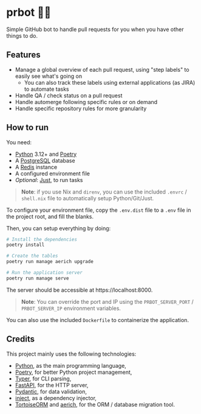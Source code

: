 # prbot 🤖🐍

Simple GitHub bot to handle pull requests for you when you have other things to do.

## Features

- Manage a global overview of each pull request, using "step labels" to easily see what's going on
    - You can also track these labels using external applications (as JIRA) to automate tasks
- Handle QA / check status on a pull request
- Handle automerge following specific rules or on demand
- Handle specific repository rules for more granularity

## How to run

You need:

- [Python] 3.12+ and [Poetry]
- A [PostgreSQL] database
- A [Redis] instance
- A configured environment file
- *Optional*: [Just], to run tasks

> **Note**: if you use Nix and `direnv`, you can use the included `.envrc` / `shell.nix` file to automatically setup Python/Git/Just.

To configure your environment file, copy the `.env.dist` file to a `.env` file in the project root, and fill the blanks.

Then, you can setup everything by doing:

```sh
# Install the dependencies
poetry install

# Create the tables
poetry run manage aerich upgrade

# Run the application server
poetry run manage serve
```

The server should be accessible at https://localhost:8000.

> **Note**: You can override the port and IP using the `PRBOT_SERVER_PORT` / `PRBOT_SERVER_IP` environment variables.

You can also use the included `Dockerfile` to containerize the application.

## Credits

This project mainly uses the following technologies:

- [Python], as the main programming language,
- [Poetry], for better Python project management,
- [Typer], for CLI parsing,
- [FastAPI], for the HTTP server,
- [Pydantic], for data validation,
- [inject], as a dependency injector,
- [TortoiseORM] and [aerich], for the ORM / database migration tool. 

[aerich]: https://github.com/tortoise/aerich/
[FastAPI]: https://fastapi.tiangolo.com/
[inject]: https://github.com/ivankorobkov/python-inject/
[Just]: https://github.com/casey/just/
[Poetry]: https://python-poetry.org/
[PostgreSQL]: https://postgresql.org/
[Pydantic]: https://docs.pydantic.dev/latest/ 
[Python]: https://www.python.org/
[Redis]: https://redis.io/
[TortoiseORM]: https://tortoise.github.io/
[Typer]: https://typer.tiangolo.com/